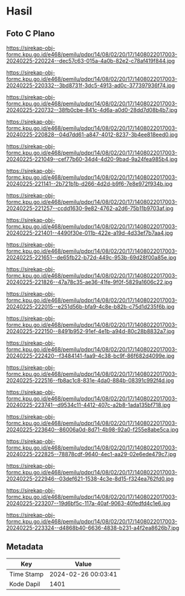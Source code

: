 # Hasil

## Foto C Plano

https://sirekap-obj-formc.kpu.go.id/e468/pemilu/pdpr/14/08/02/20/17/1408022017003-20240225-220224--dec57c63-015a-4a0b-82e2-c78af419f844.jpg

https://sirekap-obj-formc.kpu.go.id/e468/pemilu/pdpr/14/08/02/20/17/1408022017003-20240225-220332--3bd8731f-3dc5-4913-ad0c-377397936f74.jpg

https://sirekap-obj-formc.kpu.go.id/e468/pemilu/pdpr/14/08/02/20/17/1408022017003-20240225-220732--38fb0cbe-841c-4d6a-a0d0-28dd7d08b4b7.jpg

https://sirekap-obj-formc.kpu.go.id/e468/pemilu/pdpr/14/08/02/20/17/1408022017003-20240225-220828--04d7dd61-a847-4012-8237-3b4ee818eed0.jpg

https://sirekap-obj-formc.kpu.go.id/e468/pemilu/pdpr/14/08/02/20/17/1408022017003-20240225-221049--cef77b60-34d4-4d20-9bad-9a24fea985b4.jpg

https://sirekap-obj-formc.kpu.go.id/e468/pemilu/pdpr/14/08/02/20/17/1408022017003-20240225-221141--2b721b1b-d266-4d2d-b9f6-7e8e972f934b.jpg

https://sirekap-obj-formc.kpu.go.id/e468/pemilu/pdpr/14/08/02/20/17/1408022017003-20240225-221257--ccdd1630-9e82-4762-a2d6-75b11b9703af.jpg

https://sirekap-obj-formc.kpu.go.id/e468/pemilu/pdpr/14/08/02/20/17/1408022017003-20240225-221401--4490f30e-011b-422e-a19d-4d33ef7b7aa4.jpg

https://sirekap-obj-formc.kpu.go.id/e468/pemilu/pdpr/14/08/02/20/17/1408022017003-20240225-221651--de65fb22-b72d-449c-953b-69d28f00a85e.jpg

https://sirekap-obj-formc.kpu.go.id/e468/pemilu/pdpr/14/08/02/20/17/1408022017003-20240225-221826--47a78c35-ae36-41fe-9f0f-5829a1606c22.jpg

https://sirekap-obj-formc.kpu.go.id/e468/pemilu/pdpr/14/08/02/20/17/1408022017003-20240225-222015--e251d56b-bfa9-4c8e-b82b-c75d1d235f6b.jpg

https://sirekap-obj-formc.kpu.go.id/e468/pemilu/pdpr/14/08/02/20/17/1408022017003-20240225-222150--8491b952-91ef-4e1b-a94d-80c28b8832a7.jpg

https://sirekap-obj-formc.kpu.go.id/e468/pemilu/pdpr/14/08/02/20/17/1408022017003-20240225-222420--f3484141-faa9-4c38-bc9f-86f682d4099e.jpg

https://sirekap-obj-formc.kpu.go.id/e468/pemilu/pdpr/14/08/02/20/17/1408022017003-20240225-222516--fb8ac1c8-831e-4da0-884b-08391c992f4d.jpg

https://sirekap-obj-formc.kpu.go.id/e468/pemilu/pdpr/14/08/02/20/17/1408022017003-20240225-223741--d9534c11-4412-407c-a2b8-1ada135bf718.jpg

https://sirekap-obj-formc.kpu.go.id/e468/pemilu/pdpr/14/08/02/20/17/1408022017003-20240225-223640--86006a0d-8d71-4b98-92a0-f255e8abe5ca.jpg

https://sirekap-obj-formc.kpu.go.id/e468/pemilu/pdpr/14/08/02/20/17/1408022017003-20240225-222825--78878cdf-9640-4ec1-aa29-02e6ede479c7.jpg

https://sirekap-obj-formc.kpu.go.id/e468/pemilu/pdpr/14/08/02/20/17/1408022017003-20240225-222946--03def621-1538-4c3e-8d15-f324ea762fd0.jpg

https://sirekap-obj-formc.kpu.go.id/e468/pemilu/pdpr/14/08/02/20/17/1408022017003-20240225-223207--19d6bf5c-117a-40af-9063-40fedfd4c1e6.jpg

https://sirekap-obj-formc.kpu.go.id/e468/pemilu/pdpr/14/08/02/20/17/1408022017003-20240225-223324--d4868b40-6636-4838-b231-a4f2ea8626b7.jpg


## Metadata

| Key        | Value               |
| ---------- | ------------------- |
| Time Stamp | 2024-02-26 00:03:41 |
| Kode Dapil | 1401                |



